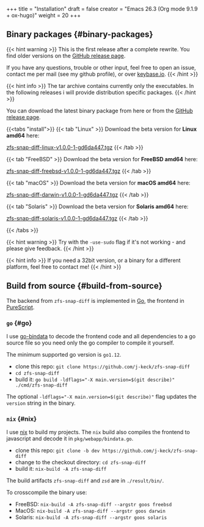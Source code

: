 +++
title = "Installation"
draft = false
creator = "Emacs 26.3 (Org mode 9.1.9 + ox-hugo)"
weight = 20
+++

## Binary packages {#binary-packages}

{{< hint warning >}}
This is the first release after a complete rewrite. You find older versions on the [GitHub release page](https://github.com/j-keck/zfs-snap-diff/releases).

If you have any questions, trouble or other input, feel free to open an
issue, contact me per mail (see my github profile), or over [keybase.io](https://keybase.io/jkeck).
{{< /hint >}}

{{< hint info >}}
The tar archive contains currently only the executables. In the following releases
i will provide distribution specific packages.
{{< /hint >}}

You can download the latest binary package from here or from the [GitHub release page](https://github.com/j-keck/zfs-snap-diff/releases).

{{<tabs "install">}}
{{< tab "Linux" >}}
Download the beta version for ****Linux amd64**** here:

[zfs-snap-diff-linux-v1.0.0-1-gd6da447.tgz](https://github.com/j-keck/zfs-snap-diff/releases/download/v1.0.0-1-gd6da447/zfs-snap-diff-linux-v1.0.0-1-gd6da447.tgz)
{{< /tab >}}

{{< tab "FreeBSD" >}}
Download the beta version for ****FreeBSD amd64**** here:

[zfs-snap-diff-freebsd-v1.0.0-1-gd6da447.tgz](https://github.com/j-keck/zfs-snap-diff/releases/download/v1.0.0-1-gd6da447/zfs-snap-diff-freebsd-v1.0.0-1-gd6da447.tgz)
{{< /tab >}}

{{< tab "macOS" >}}
Download the beta version for ****macOS amd64**** here:

[zfs-snap-diff-darwin-v1.0.0-1-gd6da447.tgz](https://github.com/j-keck/zfs-snap-diff/releases/download/v1.0.0-1-gd6da447/zfs-snap-diff-darwin-v1.0.0-1-gd6da447.tgz)
{{< /tab >}}

{{< tab "Solaris" >}}
Download the beta version for ****Solaris amd64**** here:

[zfs-snap-diff-solaris-v1.0.0-1-gd6da447.tgz](https://github.com/j-keck/zfs-snap-diff/releases/download/v1.0.0-1-gd6da447/zfs-snap-diff-solaris-v1.0.0-1-gd6da447.tgz)
{{< /tab >}}

{{< /tabs >}}

{{< hint warning >}}
Try with the `-use-sudo` flag if it's not working - and please give feedback.
{{< /hint >}}

{{< hint info >}}
If you need a 32bit version, or a binary for a different
platform, feel free to contact me!
{{< /hint >}}


## Build from source {#build-from-source}

The backend from `zfs-snap-diff` is implemented in [Go](https://golang.org), the frontend in [PureScript](http://purescript.org).


### `go` {#go}

I use [go-bindata](https://github.com/go-bindata/go-bindata) to decode the frontend code and all dependencies to a
go source file so you need only the go compiler to compile it yourself.

The minimum supported go version is `go1.12`.

-   clone this repo: `git clone https://github.com/j-keck/zfs-snap-diff`
-   `cd zfs-snap-diff`
-   build it: `go build -ldflags="-X main.version=$(git describe)" ./cmd/zfs-snap-diff`

The optional `-ldflags="-X main.version=$(git describe)"` flag updates the `version` string in the binary.


### `nix` {#nix}

I use [nix](https://nixos.org/nix/) to build my projects. The `nix` build also compiles the frontend
to javascript and decode it in `pkg/webapp/bindata.go`.

-   clone this repo: `git clone -b dev https://github.com/j-keck/zfs-snap-diff`
-   change to the checkout directory: `cd zfs-snap-diff`
-   build it: `nix-build -A zfs-snap-diff`

The build artifacts `zfs-snap-diff` and `zsd` are in `./result/bin/`.

To crosscompile the binary use:

-   FreeBSD: `nix-build -A zfs-snap-diff --argstr goos freebsd`
-   MacOS: `nix-build -A zfs-snap-diff --argstr goos darwin`
-   Solaris: `nix-build -A zfs-snap-diff --argstr goos solaris`

